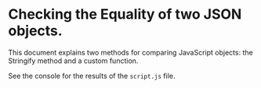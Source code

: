 # Checking the Equality of two JSON objects.

This document explains two methods for comparing JavaScript objects: the Stringify method and a custom function.

See the console for the results of the `script.js` file.
